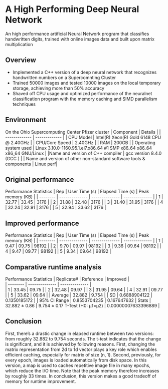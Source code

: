 # A High Performing Deep Neural Network 
An high performance artificial Neural Network program that classifies handwritten digits, trained with online images data and built upon matrix multiplication

## Overview
* Implemented a C++ version of a deep neural network that recognizes handwritten numbers on a Supercomnting Cluster
* Trained 50000 images and tested 10000 images on the local temporary storage, achieving more than 50% accuracy 
* Shaved off CPU usage and optimized performance of the neuralnet classification program with the memory caching and SIMD parallelism techniques
  

## Environment
On the Ohio Supercomputing Center Pfizer cluster
| Component  | Details |
| ------------- | ------------- |
| CPU Model  | Intel(R) Xeon(R) Gold 6148 CPU @ 2.40GHz |
| CPU/Core Speed  | 2.40GHz   |
| RAM  | 200GB   |
| Operating system used | Linux 3.10.0-1160.95.1.el7.x86_64 #1 SMP x86_64 x86_64 x86_64 GNU/Linux    |
|Name and version of C++ compiler | gcc version 8.4.0 (GCC )  |
| Name and version of other non-standard software tools & components | Linux perf| 


## Original performance

Performance Statistics
| Rep |	User Time (s) | 	Elapsed Time (s) |	Peak memory (KB) |
| -------- | -------------- |  -------------- |  -------------- |
| 1	 | 32.77 | 33.45 | 3176 |
| 2	 | 31.88 | 32.48 | 3176 |
| 3	 | 31.40 | 31.95 | 3176 |
| 4	 | 32.24 | 32.91 | 3176 |
| 5	 | 32.94 | 33.62 | 3176 |

## Improved performance

Performance Statistics
| Rep |	User Time (s) | 	Elapsed Time (s) |	Peak memory (KB) |
| -------- | -------------- |  -------------- |  -------------- |
| 1	 | 9.47 | 09.75 | 98192 |
| 2	 | 9.70 | 09.97 | 98192 |
| 3	 | 9.36 | 09.64 | 98192 |
| 4	 | 9.47 | 09.77 | 98192 |
| 5	 | 9.34 | 09.64 | 98192 |

## Comparative runtime analysis

Performance Statistics
| Replicate# |	Reference | 	Improved |	
| -------- | -------------- |  -------------- |  
| 1	 | 33.45 | 09.75 | 
| 2	 | 32.48 | 09.97 | 
| 3	 | 31.95 | 09.64 | 
| 4	 | 32.91 | 09.77 | 
| 5	 | 33.62 | 09.64 | 
| Average	 | 32.882 | 9.754 | 
| SD	 | 0.6888904122 | 0.1350185172 | 
| 95% CI Range | 0.8553704235 | 0.167647632 | 
Stats |  32.882 ± 0.86  | 9.754 ± 0.17
T-Test (H0: μ1=μ2) | 0.00000007633396889 | 

## Conclusion
First, there’s a drastic change in elapsed runtime between two versions: from roughly 32.882 to 9.754 seconds. The t-test indicates that the change is significant, and it is achieved by following reasons. First, changing the matrix representation from 2d to 1d vector plays a key role which enables efficient caching, especially for matrix of size (n, 1). Second, previously, for every epoch, images is loaded automatically from disk space. In this version, a map is used to caches repetitive image file in many epochs, which reduce the I/O time. Note that the peak memory therefore increases by roughly 33 times. In conclusion, this version makes a good tradeoff of memory for runtime improvement.



